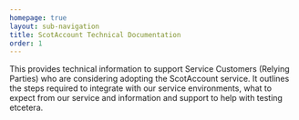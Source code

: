 ```yaml
---
homepage: true
layout: sub-navigation
title: ScotAccount Technical Documentation
order: 1
---
```

This provides technical information to support Service Customers (Relying Parties) who are considering adopting the ScotAccount service. It outlines the steps required to integrate with our service environments, what to expect from our service and information and support to help with testing etcetera.
